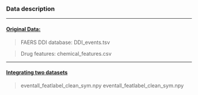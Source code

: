 ### Data description


-------------------------------------
#### [Original Data: ](https://drive.google.com/open?id=0BwRCD1KhUFkxSVFNNW5zZkNzRjg)

> FAERS DDI database: DDI_events.tsv

> Drug features: chemical_features.csv

-------------------------------------

#### [Integrating two datasets](https://drive.google.com/open?id=0BwRCD1KhUFkxVV9maXpIYVdYN3M)

> eventall_featlabel_clean_sym.npy
> eventall_featlabel_clean_sym.npy


